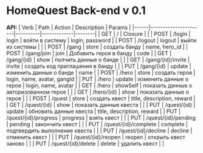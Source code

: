 # HomeQuest Back-end v 0.1
**API:**
| Verb | Path                 | Action   | Description | Params |
|------|----------------------|----------|-------------|--------|
| GET  | /                    | Closure  |            |
| POST | /login               | login    | войти в систему | login, password |
| POST | /logout              | logout   | выйти из системы | |
| POST | /gang                | store    | создать банду | name, hero_id |
| POST | /gang/join           | join     | Добавить героя в банду | code |
| GET  | /gang/{id}           | show     | полчить данные о банде | |
| GET  | /gang/{id}/invite    | invite   | создать код приглашения в банду | |
| PUT  | /gang/{id}           | update   | изменить данные о банде | name |
| POST | /hero                | store    | создать героя | login, name, avatar, gangId |
| PUT  | /hero                | update   | изменить данные о герое | login, name, avatar |
| GET  | /hero                | showSelf | показать данные о авторизованном герое | |
| GET  | /hero/{id}           | show     | показать данные о герое | |
| POST | /quest               | store    | создать квест | title, description, reward |
| GET  | /quest/{id}          | show     | показать данные квеста | |
| PUT  | /quest/{id}          | update   | обновить данные квеста | title, description, reward |
| PUT  | /quest/{id}/progress | progress | взять квест | |
| PUT  | /quest/{id}/pending  | pending  | закончить квест | |
| PUT  | /quest/{id}/complete | complete | подтвердить выполнение квеста | |
| PUT  | /quest/{id}/decline  | decline  | отменить квест | |
| PUT  | /quest/{id}/reopen   | reopen   | открыть квест заново | |
| PUT  | /quest/{id}/delete   | delete   | удалить квест | |